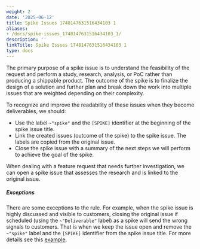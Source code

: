```yaml
---
weight: 2
date: '2025-06-12'
title: Spike Issues 1748147631516434103 1
aliases:
- /docs/spike-issues_1748147631516434103_1/
description: ''
linkTitle: Spike Issues 1748147631516434103 1
type: docs
---
```


The primary purpose of a spike issue is to understand the feasibility of the request and perform a study, research, analysis, or PoC rather than producing a shippable product. The outcome of the spike is to finalize the design of a solution and further plan and break down the work into multiple issues that are weighted depending on their complexity.

To recognize and improve the readability of these issues when they become deliverables, we should:

- Use the label `~"spike"` and the `[SPIKE]` identifier at the beginning of the spike issue title.
- Link the created issues (outcome of the spike) to the spike issue. The labels are copied from the original issue.
- Close the spike issue with a summary of the next steps we will perform to achieve the goal of the spike.

When dealing with a feature request that needs further investigation, we can open a spike issue that assesses the research and is linked to the original issue.

##### Exceptions

There are some exceptions to the rule. For example, when the spike issue is highly discussed and visible to customers, closing the original issue if scheduled (using the `~"Deliverable"` label) as a spike will send the wrong signals to customers. That is when we keep the issue open and remove the `~"spike"` label and the `[SPIKE]` identifier from the spike issue title. For more details see this [example](https://gitlab.com/gitlab-org/gitlab/-/issues/1822#note_dc80fc8669c9d73c699e6e1d56eb363085353df1).
